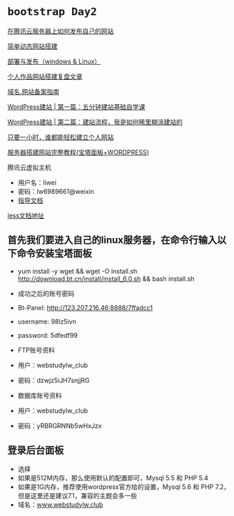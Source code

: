 # `bootstrap Day2`

[在腾讯云服务器上如何发布自己的网站](https://cloud.tencent.com/developer/article/1409411)  

[简单动态网站搭建](https://cloud.tencent.com/edu/learning/course-1064?ADTAG=gw.yjxy)  

[部署与发布（windows & Linux）](https://cloud.tencent.com/edu/learning/course-1063)  

[个人作品网站搭建复盘文章](https://www.jianshu.com/p/9a7928d5fb83)  

[域名.网站备案指南](https://www.jianshu.com/p/6886df5da617) 

[WordPress建站 | 第一篇：五分钟建站基础自学课](https://www.jianshu.com/p/bc24e56092e7) 

[WordPress建站 | 第二篇：建站流程，我是如何稀里糊涂建站的](https://www.jianshu.com/p/3b4d7c9c498f) 

[只要一小时，谁都能轻松建立个人网站](https://www.jianshu.com/p/e238222b05dd) 

[服务器搭建网站完整教程(宝塔面板+WORDPRESS)](https://www.jianshu.com/p/c14fd066cd59)

腾讯云虚拟主机
- 用户名：liwei
- 密码：lw6989661@weixin
- [指导文档](https://cloud.tencent.com/document/product/213/8044)

[less文档地址](http://www.bootcss.com/p/lesscss/)



## 首先我们要进入自己的linux服务器，在命令行输入以下命令安装宝塔面板
- yum install -y wget && wget -O install.sh http://download.bt.cn/install/install_6.0.sh && bash install.sh
- 成功之后的账号密码
- Bt-Panel: http://123.207.216.46:8888/7ffadcc1
- username: 98lz5ivn
- password: 5dfedf99



- FTP账号资料
- 用户：webstudylw_club
- 密码：dzwjz5iJH7snjjRG
- 数据库账号资料
- 用户：webstudylw_club
- 密码：yRBRGRNNb5wHxJzx
## 登录后台面板
- 选择
- 如果是512M内存，那么使用默认的配置即可，Mysql 5.5 和 PHP 5.4
- 如果是1G内存，推荐使用wordpress官方给的设置，Mysql 5.6 和 PHP 7.2，但是这里还是建议7.1，兼容的主题会多一些
- 域名：www.webstudylw.club